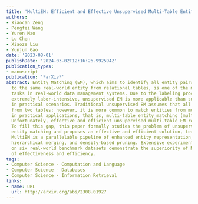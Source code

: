 ```yaml
---
title: 'MultiEM: Efficient and Effective Unsupervised Multi-Table Entity Matching'
authors:
- Xiaocan Zeng
- Pengfei Wang
- Yuren Mao
- Lu Chen
- Xiaoze Liu
- Yunjun Gao
date: '2023-08-01'
publishDate: '2024-03-02T12:16:26.992594Z'
publication_types:
- manuscript
publication: '*arXiv*'
abstract: Entity Matching (EM), which aims to identify all entity pairs referring
  to the same real-world entity from relational tables, is one of the most important
  tasks in real-world data management systems. Due to the labeling process of EM being
  extremely labor-intensive, unsupervised EM is more applicable than supervised EM
  in practical scenarios. Traditional unsupervised EM assumes that all entities come
  from two tables; however, it is more common to match entities from multiple tables
  in practical applications, that is, multi-table entity matching (multi-table EM).
  Unfortunately, effective and efficient unsupervised multi-table EM remains under-explored.
  To fill this gap, this paper formally studies the problem of unsupervised multi-table
  entity matching and proposes an effective and efficient solution, termed as MultiEM.
  MultiEM is a parallelable pipeline of enhanced entity representation, table-wise
  hierarchical merging, and density-based pruning. Extensive experimental results
  on six real-world benchmark datasets demonstrate the superiority of MultiEM in terms
  of effectiveness and efficiency.
tags:
- Computer Science - Computation and Language
- Computer Science - Databases
- Computer Science - Information Retrieval
links:
- name: URL
  url: http://arxiv.org/abs/2308.01927
---
```

